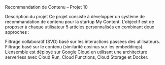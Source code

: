 Recommandation de Contenu – Projet 10

Description du projet
Ce projet consiste à développer un système de recommandation de contenu pour la startup My Content. L’objectif est de proposer à chaque utilisateur 5 articles personnalisés en combinant deux approches :

Filtrage collaboratif (SVD) basé sur les interactions passées des utilisateurs.
Filtrage basé sur le contenu (similarité cosinus sur les embeddings).
L’ensemble est déployé sur Google Cloud en utilisant une architecture serverless avec Cloud Run, Cloud Functions, Cloud Storage et Docker.

